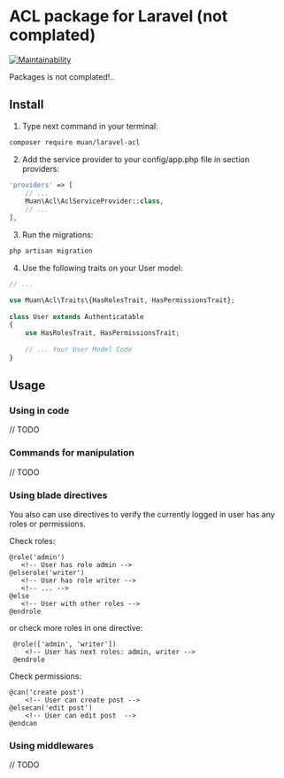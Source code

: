 # ACL package for Laravel (not complated)

[![Maintainability](https://api.codeclimate.com/v1/badges/aafb0da4bb6b457f635b/maintainability)](https://codeclimate.com/github/mustardandrew/muan-laravel-acl/maintainability)

Packages is not complated!..

## Install

1) Type next command in your terminal:

```bash
composer require muan/laravel-acl
```

2) Add the service provider to your config/app.php file in section providers:

```php
'providers' => [
    // ...
    Muan\Acl\AclServiceProvider::class,
    // ...
],
```

3) Run the migrations:

```bash
php artisan migration
```

4) Use the following traits on your User model:

```php
// ...

use Muan\Acl\Traits\{HasRolesTrait, HasPermissionsTrait};
 
class User extends Authenticatable
{
    use HasRolesTrait, HasPermissionsTrait;
    
    // ... Your User Model Code
}
```

## Usage

### Using in code

// TODO

### Commands for manipulation

// TODO

### Using blade directives

You also can use directives to verify the currently logged in user has any roles or permissions.

Check roles:

 ```blade
 @role('admin')
    <!-- User has role admin -->
 @elserole('writer')   
    <!-- User has role writer -->
    <!-- ... -->
 @else
    <!-- User with other roles -->
 @endrole
 ```

or check more roles in one directive:

```blade
 @role(['admin', 'writer'])
    <!-- User has next roles: admin, writer -->
 @endrole
```

Check permissions:

```blade
@can('create post')
    <!-- User can create post -->
@elsecan('edit post')
    <!-- User can edit post  -->
@endcan
```

### Using middlewares

// TODO
